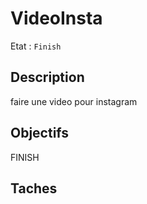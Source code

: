 # VideoInsta

Etat : `Finish`

## Description

faire une video pour instagram

## Objectifs

FINISH

## Taches
